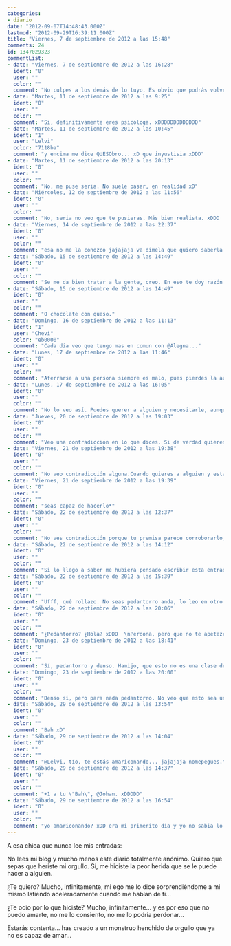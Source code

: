 ```yaml
---
categories:
- diario
date: "2012-09-07T14:48:43.000Z"
lastmod: "2012-09-29T16:39:11.000Z"
title: "Viernes, 7 de septiembre de 2012 a las 15:48"
comments: 24
id: 1347029323
commentList:
- date: "Viernes, 7 de septiembre de 2012 a las 16:28"
  ident: "0"
  user: ""
  color: ""
  comment: "No culpes a los demás de lo tuyo. Es obvio que podrás volver a amar, quizá no ahora, pero en algún momento sí. No te autocompadezcas, sal del vórtice de autodestrucción en el que tú mismo te empeñas en quedarte.  \n  \nY por si acaso...¡QUESO!"
- date: "Martes, 11 de septiembre de 2012 a las 9:25"
  ident: "0"
  user: ""
  color: ""
  comment: "Si, definitivamente eres psicóloga. xDDDDDDDDDDDDD"
- date: "Martes, 11 de septiembre de 2012 a las 10:45"
  ident: "1"
  user: "Lelvi"
  color: "7118ba"
  comment: "y encima me dice QUESObro... xD que inyustisia xDDD"
- date: "Martes, 11 de septiembre de 2012 a las 20:13"
  ident: "0"
  user: ""
  color: ""
  comment: "No, me puse seria. No suele pasar, en realidad xD"
- date: "Miércoles, 12 de septiembre de 2012 a las 11:56"
  ident: "0"
  user: ""
  color: ""
  comment: "No, seria no veo que te pusieras. Más bien realista. xDDD  \nTambién veo que si no eres psicóloga profesionalmente, al menos eres buena psicóloga amateur de ti misma.  \n  \nY tú, tío anónimo. @Alegna lleva razón. Si no queso... ¡CHOCOLATE!"
- date: "Viernes, 14 de septiembre de 2012 a las 22:37"
  ident: "0"
  user: ""
  color: ""
  comment: "esa no me la conozco jajajaja va dimela que quiero saberla xD"
- date: "Sábado, 15 de septiembre de 2012 a las 14:49"
  ident: "0"
  user: ""
  color: ""
  comment: "Se me da bien tratar a la gente, creo. En eso te doy razón.  \nMi filosofía de vida además es \"no te compliques, deja las cosas correr sin aferrarte a ellas\". No me refiero a que no te aferres a una persona, me refiero a que no lo hagas si es algo malo para ti, por ejemplo."
- date: "Sábado, 15 de septiembre de 2012 a las 14:49"
  ident: "0"
  user: ""
  color: ""
  comment: "O chocolate con queso."
- date: "Domingo, 16 de septiembre de 2012 a las 11:13"
  ident: "1"
  user: "Chevi"
  color: "eb0000"
  comment: "Cada dia veo que tengo mas en comun con @Alegna..."
- date: "Lunes, 17 de septiembre de 2012 a las 11:46"
  ident: "0"
  user: ""
  color: ""
  comment: "Aferrarse a una persona siempre es malo, pues pierdes la autoestima y necesitas de la consideración y el afecto de esa persona para sentirte querido. Pero claro, eso es lo que abunda, pues cuesta mucho trabajo quererse a sí mismo y necesitamos que otra persona lo haga por nosotros. Qué bien, joder. xDDDDDDDD"
- date: "Lunes, 17 de septiembre de 2012 a las 16:05"
  ident: "0"
  user: ""
  color: ""
  comment: "No lo veo así. Puedes querer a alguien y necesitarle, aunque no sea imprescindible. Nadie lo es.  \nPuedes quererte a ti mismo y querer a otra persona (de ahí el aferrarte)."
- date: "Jueves, 20 de septiembre de 2012 a las 19:03"
  ident: "0"
  user: ""
  color: ""
  comment: "Veo una contradicción en lo que dices. Si de verdad quieres a alguien, no lo necesitarías. Necesitar a alguien no es quererlo como lo que es, sino aferrarlo para utilizarlo en beneficio propio. Sí. Por muy bien que funcione una relación (sea de pareja o de amistad), por muy bien que se encuentre cada uno, por muy poco utilizados que se sientan el uno del otro, la realidad no deja de ser esa. Se utilizan el uno al otro para cubrir los vacíos de autoestima que tienen. Y eso no es amor, es apego por necesidad. No me parece una conducta sana si se percibe la realidad de forma distorsionada. Y no me parece que mi perspectiva a la hora de interpretar la realidad sea errónea. Yo diría que poco cómoda hasta que no le coges el gusto al asiento.  \n  \nParezco idealista, lo sé. xD  \nBueno, lo soy, pero flexible aunque eso sí que no lo parezca. xDDD  \n  \nYo quiero a muchas personas, a cada una de forma distinta porque cada una es un mundo y una combinación única de características, de rasgos distintos que pueden estar en más o menos sincronía con los míos. Pero no por eso siento que necesito a ninguna de esas personas. Reconozco que he sentido necesitar a algunas de esas personas que quiero, pero más tarde vi esa necesidad como si estuviera respondiendo a la típica pregunta \"¿A quién quieres más, a mamá o a papá?\". Las personas a las que aprecio no se merecen que las compare o que las clasifique teniendo un criterio tal que \"a esta persona la quiero más y a esta otra la quiero menos\". Eso no es criterio, eso es pensar como un niño chico. O como la mayoría de gente por considerar válido a priori el aprendizaje vicario.  \n  \nResumen: cuesta muchísimo quererse de forma sincera a uno mismo, cosa que yo hago. Eso no quiere decir que quiera poquito a los que quiero. Al contrario, quiero mucho a todas las personas que he conocido y que son importantes para mí, sobre todo las que me muestran reciprocidad, cosa que no espero ni necesito, pero es algo que agradezco y disfruto. Me siento muy afortunado."
- date: "Viernes, 21 de septiembre de 2012 a las 19:38"
  ident: "0"
  user: ""
  color: ""
  comment: "No veo contradicción alguna.Cuando quieres a alguien y estás con esa persona, tu cerebro segrega unas sustancias que crean adicción y solo esa persona te las das, por eso echas de menos a las personas y demás.  \nTampoco observo que por necesitar a alguien te quieras menos a ti mismo siempre y cuando si tienes que irte de su lado, eres capaz de hacerlo. Ya te dije que nadie es imprescindible.  \n¿Qué vacío de autoestima es ese? ¿El dejar llevarse por procesos biológicos incontrolables es no tener autoestima? Venga ya.  \nUna cosa es que no quieras a alguien y le necesites, y otra distinta que le quieras y necesites. Yo quiero a mi madre muchísimo y la necesito, y no por ello tengo una baja autoestima.   \n  \nTe sorprenderá pero yo tampoco creo en el \"¿a quién quieres más?\", también pienso que cada persona es independiente y lo que siento por ellas igual."
- date: "Viernes, 21 de septiembre de 2012 a las 19:39"
  ident: "0"
  user: ""
  color: ""
  comment: "seas capaz de hacerlo*"
- date: "Sábado, 22 de septiembre de 2012 a las 12:37"
  ident: "0"
  user: ""
  color: ""
  comment: "No ves contradicción porque tu premisa parece corroborarlo, pero no es tanto así. En primer lugar, no compartimos el mismo concepto de necesidad. Y en segundo, tu premisa basada en nuestra biología no es lo suficientemente consistente.  \n  \nEl cerebro es plástico, podemos moldearlo como plastilina y eso se hace siendo capaces de arrancar de raíz semillas que se plantaron un día en nuestra mente y germinaron para convertirse en árboles y arbustos. Son lo que nos definen, son lo que nos hace ser como somos. Y por eso, al no compartir el concepto de necesidad, tampoco compartimos el concepto \"echar de menos\".  \n  \nTú piensas que la reacción biológica que alguien tiene al querer a una persona no es controlable y necesariamente ese alguien va a necesitar la existencia, la conexión física y la respuesta o reciprocidad porque de alguna forma se vuelve adicto a esa persona. Pero esto no es algo que esté escrito en nuestros genes. Está en nuestros pensamientos (creencias). Yo no es que controle esa reacción tan humana, yo decidí tener otra motivación y me parece que por ello me quiero más. He pasado de necesitar a las personas que quiero a solo necesitar acceder a mis recuerdos sobre esas personas. Y recordando a esas personas soy capaz de sentirme igual que si estuvieran aquí a mi lado viviendo conmigo, porque las ideas que se han plasmado en mi cerebro que consiguen que yo segregue esas sustancias no son las mismas que puedas tener tú u otra persona. Yo no creía en esto, pensaba que todo esto era cuento chino, pero no es así. He sido capaz de comprenderlo y es un motivo por el que me quiero más, porque valoro muchísimo más mi capacidad para revivir y recordar a las personas que quiero, sintiendo que por mucho o poco tiempo que haya vivido y tratado con ellas, ya viven en mí, han dejado una huella imborrable a menos que sufra de Alzheimer en un futuro, que ojalá y no.  \n  \nDejarse llevar por procesos biológicos no es no tener autoestima, es conocerse menos a uno mismo, ergo un riesgo."
- date: "Sábado, 22 de septiembre de 2012 a las 14:12"
  ident: "0"
  user: ""
  color: ""
  comment: "Si lo llego a saber me hubiera pensado escribir esta entrada jajajaja xD"
- date: "Sábado, 22 de septiembre de 2012 a las 15:39"
  ident: "0"
  user: ""
  color: ""
  comment: "Ufff, qué rollazo. No seas pedantorro anda, lo leo en otro momento que he empezado y me he cansado. Me recuerdas a mi yo de 15 años."
- date: "Sábado, 22 de septiembre de 2012 a las 20:06"
  ident: "0"
  user: ""
  color: ""
  comment: "¿Pedantorro? ¿Hola? xDDD  \nPerdona, pero que no te apetezca esforzarte en comprenderme en estos momentos no hace de mí un pedantorro. No soy lo que tú ni nadie digáis. Soy lo que diga yo porque llevaré más razón sobre mí que nadie. Punto. xDDDDDDDDDDDDDDDDDDDDD  \n  \nNaaada nada, @Lelvi, al contrario, se agradece que nos brindes con oportunidades como esta para que nos expresemos y debatamos... De eso se trata, ¿no? Compartir y crecer, olé. xD"
- date: "Domingo, 23 de septiembre de 2012 a las 18:41"
  ident: "0"
  user: ""
  color: ""
  comment: "Sí, pedantorro y denso. Hamijo, que esto no es una clase de filosofía. Me reitero: lo leo otro día, hoy encima tengo fiebre.  \nUna cosa es cómo tú crees que eres y otra como te ven los demás, por cierto."
- date: "Domingo, 23 de septiembre de 2012 a las 20:00"
  ident: "0"
  user: ""
  color: ""
  comment: "Denso sí, pero para nada pedantorro. No veo que esto sea una clase de filosofía tampoco, ¿a ti te lo parece? A mí no. Chico sincretismo hay aquí para decir que esto sea filosofía, jajaja... xD  \n  \nNo soy pedante. No hago como si me creyera mejor por ser como soy ni por expresarme como me expreso. Si te parece que sí, algún prejuicio raro tienes sobre mi densidad pensando que va de la mano de creerse mejor que a quien le hablo. Y para nada es así.  \n  \nUna cosa no es cómo yo creo que soy. Una cosa es como yo SÉ que soy y otra como me interpretan los demás. Si coinciden, los demás llevarán razón. Si no, me pararé a pensarlo. Pero ya te digo, no suele llevar razón nadie que no me interpreta de forma que coincida con la imagen que tengo de mí.  \n  \nEspero que te mejores pronto, por mí puedes leerlo cuando quieras. Como si no lo lees, fíjate. No escribo para que solo tú me leas, nuestra conversación le puede interesar a cualquier otro que pase por aquí y llevarse algo bueno de ella.  \n  \n¡Un saludo!"
- date: "Sábado, 29 de septiembre de 2012 a las 13:54"
  ident: "0"
  user: ""
  color: ""
  comment: "Bah xD"
- date: "Sábado, 29 de septiembre de 2012 a las 14:04"
  ident: "0"
  user: ""
  color: ""
  comment: "@Lelvi, tío, te estás amariconando... jajajaja nomepegues."
- date: "Sábado, 29 de septiembre de 2012 a las 14:37"
  ident: "0"
  user: ""
  color: ""
  comment: "+1 a tu \"Bah\", @Johan. xDDDDD"
- date: "Sábado, 29 de septiembre de 2012 a las 16:54"
  ident: "0"
  user: ""
  color: ""
  comment: "yo amariconando? xDD era mi primerito dia y yo no sabia lo que esa me iba a hacer xD"
---
```


A esa chica que nunca lee mis entradas:  
  
No lees mi blog y mucho menos este diario totalmente anónimo. Quiero que sepas que heriste mi orgullo. Sí, me hiciste la peor herida que se le puede hacer a alguien.   
  
¿Te quiero? Mucho, infinitamente, mi ego me lo dice sorprendiéndome a mi mismo latiendo aceleradamente cuando me hablan de ti...  
  
 ¿Te odio por lo que hiciste? Mucho, infinitamente... y es por eso que no puedo amarte, no me lo consiento, no me lo podría perdonar...  
  
Estarás contenta... has creado a un monstruo henchido de orgullo que ya no es capaz de amar...